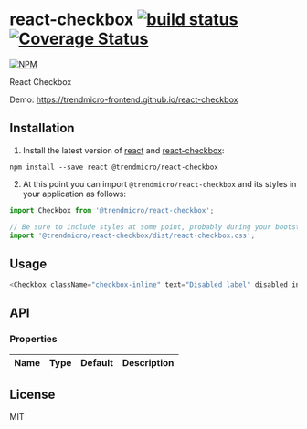 # react-checkbox [![build status](https://travis-ci.org/trendmicro-frontend/react-checkbox.svg?branch=master)](https://travis-ci.org/trendmicro-frontend/react-checkbox) [![Coverage Status](https://coveralls.io/repos/github/trendmicro-frontend/react-checkbox/badge.svg?branch=master)](https://coveralls.io/github/trendmicro-frontend/react-checkbox?branch=master)

[![NPM](https://nodei.co/npm/@trendmicro/react-checkbox.png?downloads=true&stars=true)](https://nodei.co/npm/@trendmicro/react-checkbox/)

React Checkbox

Demo: https://trendmicro-frontend.github.io/react-checkbox

## Installation

1. Install the latest version of [react](https://github.com/facebook/react) and [react-checkbox](https://github.com/trendmicro-frontend/react-checkbox):

  ```
  npm install --save react @trendmicro/react-checkbox
  ```

2. At this point you can import `@trendmicro/react-checkbox` and its styles in your application as follows:

  ```js
  import Checkbox from '@trendmicro/react-checkbox';

  // Be sure to include styles at some point, probably during your bootstraping
  import '@trendmicro/react-checkbox/dist/react-checkbox.css';
  ```

## Usage

```js
<Checkbox className="checkbox-inline" text="Disabled label" disabled indeterminate />
```


## API

### Properties

Name | Type | Default | Description
:--- | :--- | :------ | :----------

## License

MIT

